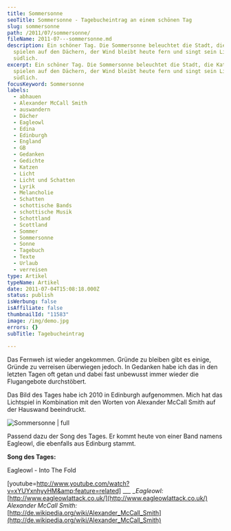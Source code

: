```yaml
---
title: Sommersonne
seoTitle: Sommersonne - Tagebucheintrag an einem schönen Tag
slug: sommersonne
path: /2011/07/sommersonne/
fileName: 2011-07---sommersonne.md
description: Ein schöner Tag. Die Sommersonne beleuchtet die Stadt, die Katzen
  spielen auf den Dächern, der Wind bleibt heute fern und singt sein Lied weiter
  südlich.
excerpt: Ein schöner Tag. Die Sommersonne beleuchtet die Stadt, die Katzen
  spielen auf den Dächern, der Wind bleibt heute fern und singt sein Lied weiter
  südlich.
focusKeyword: Sommersonne
labels:
  - abhauen
  - Alexander McCall Smith
  - auswandern
  - Dächer
  - Eagleowl
  - Edina
  - Edinburgh
  - England
  - GB
  - Gedanken
  - Gedichte
  - Katzen
  - Licht
  - Licht und Schatten
  - Lyrik
  - Melancholie
  - Schatten
  - schottische Bands
  - schottische Musik
  - Schottland
  - Scottland
  - Sommer
  - Sommersonne
  - Sonne
  - Tagebuch
  - Texte
  - Urlaub
  - verreisen
type: Artikel
typeName: Artikel
date: 2011-07-04T15:08:18.000Z
status: publish
isWerbung: false
isAffiliate: false
thumbnailId: "11583"
image: /img/demo.jpg
errors: {}
subTitle: Tagebucheintrag
  
---
```


Das Fernweh ist wieder angekommen. Gründe zu bleiben gibt es einige, Gründe zu
verreisen überwiegen jedoch. In Gedanken habe ich das in den letzten Tagen oft
getan und dabei fast unbewusst immer wieder die Flugangebote durchstöbert.

Das Bild des Tages habe ich 2010 in Edinburgh aufgenommen. Mich hat das
Lichtspiel in Kombination mit den Worten von Alexander McCall Smith auf der
Hauswand beeindruckt.

![Sommersonne | full](http://cardamonchai.com/wp-content/uploads/2011/07/img_2207.jpg "Foto: Edinburgh Mai 2010 cardamon82")

Passend dazu der Song des Tages. Er kommt heute von einer Band namens Eagleowl,
die ebenfalls aus Edinburg stammt.

**Song des Tages:**

Eagleowl - Into The Fold

[youtube=http://www.youtube.com/watch?v=xYUYxnhyyHM&amp;feature=related] \__\_\_
\_Eagleowl:_
[http://www.eagleowlattack.co.uk/](http://www.eagleowlattack.co.uk/) _Alexander
McCall Smith:_
[http://de.wikipedia.org/wiki/Alexander_McCall_Smith](http://de.wikipedia.org/wiki/Alexander_McCall_Smith)

  